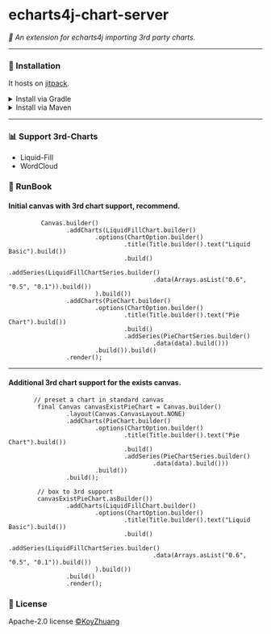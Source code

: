 # echarts4j-chart-server

*🍩 An extension for echarts4j importing 3rd party charts.*

---

### 🔰 Installation

It hosts on [jitpack](https://jitpack.io/#Koooooo-7/echarts4j/main-SNAPSHOT).

<details>
  <summary>Install via Gradle</summary>

```gradle
repositories {
    mavenCentral()
    // add the repository
    maven { url 'https://jitpack.io' }
}

dependencies {
   implementation 'com.github.Koooooo-7.echarts4j:echarts4j-3rd-charts:<Version rules same to echarts4j>'
}
```

</details>

<details>
  <summary>Install via Maven</summary>

```pom
<repositories>
    <repository>
        <id>jitpack.io</id>
        <url>https://jitpack.io</url>
    </repository>
</repositories>
	
<dependency>
    <groupId>com.github.Koooooo-7.echarts4j</groupId>
    <artifactId>echarts4j-3rd-charts</artifactId>
    <version>main-SNAPSHOT</version>
</dependency>
```

</details>

---

### 📊 Support 3rd-Charts

- Liquid-Fill
- WordCloud

### 📝 RunBook

#### Initial canvas with 3rd chart support, recommend.

```
         Canvas.builder()
                .addCharts(LiquidFillChart.builder()
                        .options(ChartOption.builder()
                                .title(Title.builder().text("Liquid Basic").build())
                                .build()
                                .addSeries(LiquidFillChartSeries.builder()
                                        .data(Arrays.asList("0.6", "0.5", "0.1")).build())
                        ).build())
                .addCharts(PieChart.builder()
                        .options(ChartOption.builder()
                                .title(Title.builder().text("Pie Chart").build())
                                .build()
                                .addSeries(PieChartSeries.builder()
                                        .data(data).build()))
                        .build()).build()
                .render();

```

---

#### Additional 3rd chart support for the exists canvas.

```
       // preset a chart in standard canvas
        final Canvas canvasExistPieChart = Canvas.builder()
                .layout(Canvas.CanvasLayout.NONE)
                .addCharts(PieChart.builder()
                        .options(ChartOption.builder()
                                .title(Title.builder().text("Pie Chart").build())
                                .build()
                                .addSeries(PieChartSeries.builder()
                                        .data(data).build()))
                        .build())
                .build();

        // box to 3rd support
        canvasExistPieChart.asBuilder())
                .addCharts(LiquidFillChart.builder()
                        .options(ChartOption.builder()
                                .title(Title.builder().text("Liquid Basic").build())
                                .build()
                                .addSeries(LiquidFillChartSeries.builder()
                                        .data(Arrays.asList("0.6", "0.5", "0.1")).build())
                        ).build())
                .build()
                .render();

```

### 📃 License

Apache-2.0 license [©KoyZhuang](https://github.com/Koooooo-7/echarts4j/blob/main/LICENSE)